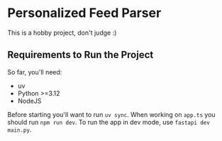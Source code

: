 # Personalized Feed Parser

This is a hobby project, don't judge :)

## Requirements to Run the Project

So far, you'll need:
- uv
- Python >=3.12
- NodeJS

Before starting you'll want to run `uv sync`.
When working on `app.ts` you should run `npm run dev`. To run the app in dev mode, use `fastapi dev main.py`.